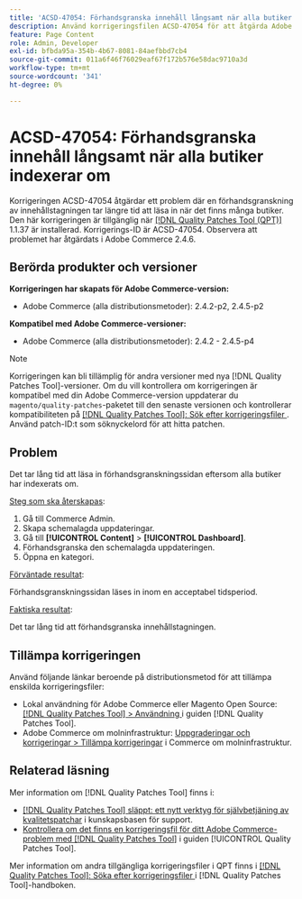 ```yaml
---
title: 'ACSD-47054: Förhandsgranska innehåll långsamt när alla butiker indexerar om'
description: Använd korrigeringsfilen ACSD-47054 för att åtgärda Adobe Commerce-problemet där förhandsvisningssidan laddas långsamt på grund av omindexering av alla butiker.
feature: Page Content
role: Admin, Developer
exl-id: bfbda95a-354b-4b67-8081-84aefbbd7cb4
source-git-commit: 011a6f46f76029eaf67f172b576e58dac9710a3d
workflow-type: tm+mt
source-wordcount: '341'
ht-degree: 0%

---
```


# ACSD-47054: Förhandsgranska innehåll långsamt när alla butiker indexerar om

Korrigeringen ACSD-47054 åtgärdar ett problem där en förhandsgranskning av innehållstagningen tar längre tid att läsa in när det finns många butiker. Den här korrigeringen är tillgänglig när [[!DNL Quality Patches Tool (QPT)]](https://experienceleague.adobe.com/en/docs/commerce-operations/tools/quality-patches-tool/quality-patches-tool-to-self-serve-quality-patches) 1.1.37 är installerad. Korrigerings-ID är ACSD-47054. Observera att problemet har åtgärdats i Adobe Commerce 2.4.6.

## Berörda produkter och versioner

**Korrigeringen har skapats för Adobe Commerce-version:**

* Adobe Commerce (alla distributionsmetoder): 2.4.2-p2, 2.4.5-p2

**Kompatibel med Adobe Commerce-versioner:**

* Adobe Commerce (alla distributionsmetoder): 2.4.2 - 2.4.5-p4

>[!NOTE]
>
>Korrigeringen kan bli tillämplig för andra versioner med nya [!DNL Quality Patches Tool]-versioner. Om du vill kontrollera om korrigeringen är kompatibel med din Adobe Commerce-version uppdaterar du `magento/quality-patches`-paketet till den senaste versionen och kontrollerar kompatibiliteten på [[!DNL Quality Patches Tool]: Sök efter korrigeringsfiler ](https://experienceleague.adobe.com/tools/commerce-quality-patches/index.html). Använd patch-ID:t som söknyckelord för att hitta patchen.

## Problem

Det tar lång tid att läsa in förhandsgranskningssidan eftersom alla butiker har indexerats om.

<u>Steg som ska återskapas</u>:

1. Gå till Commerce Admin.
1. Skapa schemalagda uppdateringar.
1. Gå till **[!UICONTROL Content]** > **[!UICONTROL Dashboard]**.
1. Förhandsgranska den schemalagda uppdateringen.
1. Öppna en kategori.

<u>Förväntade resultat</u>:

Förhandsgranskningssidan läses in inom en acceptabel tidsperiod.

<u>Faktiska resultat</u>:

Det tar lång tid att förhandsgranska innehållstagningen.

## Tillämpa korrigeringen

Använd följande länkar beroende på distributionsmetod för att tillämpa enskilda korrigeringsfiler:

* Lokal användning för Adobe Commerce eller Magento Open Source: [[!DNL Quality Patches Tool] > Användning ](/help/tools/quality-patches-tool/usage.md) i guiden [!DNL Quality Patches Tool].
* Adobe Commerce om molninfrastruktur: [Uppgraderingar och korrigeringar > Tillämpa korrigeringar](https://experienceleague.adobe.com/docs/commerce-cloud-service/user-guide/develop/upgrade/apply-patches.html) i Commerce om molninfrastruktur.

## Relaterad läsning

Mer information om [!DNL Quality Patches Tool] finns i:

* [[!DNL Quality Patches Tool] släppt: ett nytt verktyg för självbetjäning av kvalitetspatchar](https://experienceleague.adobe.com/en/docs/commerce-operations/tools/quality-patches-tool/quality-patches-tool-to-self-serve-quality-patches) i kunskapsbasen för support.
* [Kontrollera om det finns en korrigeringsfil för ditt Adobe Commerce-problem med  [!DNL Quality Patches Tool]](/help/tools/quality-patches-tool/patches-available-in-qpt/check-patch-for-magento-issue-with-magento-quality-patches.md) i guiden [!UICONTROL Quality Patches Tool].


Mer information om andra tillgängliga korrigeringsfiler i QPT finns i [[!DNL Quality Patches Tool]: Söka efter korrigeringsfiler ](https://experienceleague.adobe.com/tools/commerce-quality-patches/index.html) i [!DNL Quality Patches Tool]-handboken.
